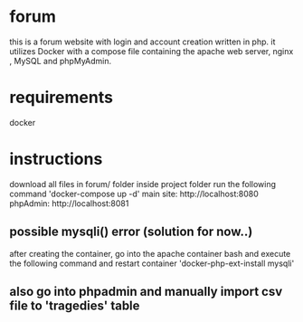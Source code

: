 # forum
this is a forum website with login and account creation written in php. 
it utilizes Docker with a compose file containing the apache web server, nginx , MySQL and phpMyAdmin.

# requirements
docker  

# instructions
download all files in forum/ folder
inside project folder run the following command
'docker-compose up -d'
main site: http://localhost:8080
phpAdmin: http://localhost:8081

## possible mysqli() error (solution for now..)
after creating the container, go into the apache container bash and execute the following command and restart container
'docker-php-ext-install mysqli'

## also go into phpadmin and manually import csv file to 'tragedies' table

